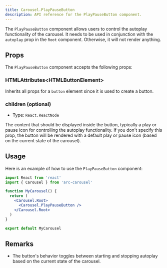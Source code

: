 ```yaml
---
title: Carousel.PlayPauseButton
description: API reference for the PlayPauseButton component.
---
```


The `PlayPauseButton` component allows users to control the autoplay functionality of the carousel. It needs to be used in conjunction with the `autoplay` prop in the `Root` component. Otherwise, it will not render anything.

## Props

The `PlayPauseButton` component accepts the following props:

### HTMLAttributes\<HTMLButtonElement\>

Inherits all props for a `button` element since it is used to create a button.

### children (optional)

- Type: `React.ReactNode`

The content that should be displayed inside the button, typically a play or pause icon for controlling the autoplay functionality. If you don't specify this prop, the button will be rendered with a default play or pause icon (based on the current state of the carousel).

## Usage

Here is an example of how to use the `PlayPauseButton` component:

```jsx
import React from 'react'
import { Carousel } from 'arc-carousel'

function MyCarousel() {
  return (
    <Carousel.Root>
      <Carousel.PlayPauseButton />
    </Carousel.Root>
  )
}

export default MyCarousel
```

## Remarks

- The button's behavior toggles between starting and stopping autoplay based on the current state of the carousel.
